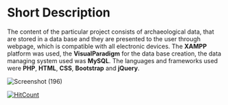 # Short Description

The content of the particular project consists of archaeological data, that are stored in a data base and they are presented to the user through webpage, which is compatible with all electronic devices.
The **XAMPP** platform was used, the **VisualParadigm** for the data base creation, the data managing system used was **MySQL**. The languages and frameworks used were **PHP**, **HTML**, **CSS**, **Bootstrap** and **jQuery**.

![Screenshot (196)](https://github.com/p19pasc/thesis/assets/72496151/41399c38-8b94-4c42-8353-211539d841d4)


  [![HitCount](https://hits.dwyl.com/p19pasc/thesis.svg?style=flat-square&show=unique)](http://hits.dwyl.com/p19pasc/thesis)
